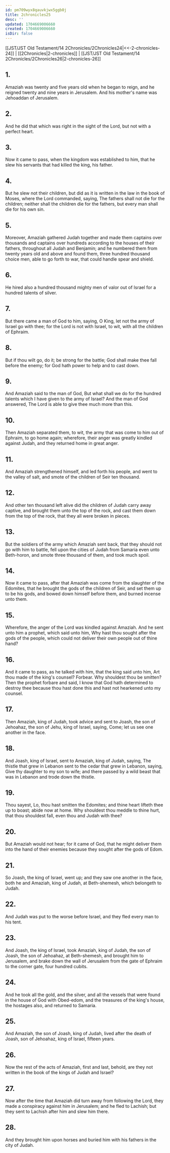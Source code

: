 ```yaml
---
id: pm709wyx8qauvkjwx5ggb0j
title: 2chronicles25
desc: ''
updated: 1704669006660
created: 1704669006660
isDir: false
---
```

[[JST/JST Old Testament/14 2Chronicles/2Chronicles24|<<-2-chronicles-24]] | [[2Chronicles|2-chronicles]] | [[JST/JST Old Testament/14 2Chronicles/2Chronicles26|2-chronicles-26]]
## 1.
Amaziah was twenty and five years old when he began to reign, and he reigned twenty and nine years in Jerusalem. And his mother\'s name was Jehoaddan of Jerusalem.
## 2.
And he did that which was right in the sight of the Lord, but not with a perfect heart.
## 3.
Now it came to pass, when the kingdom was established to him, that he slew his servants that had killed the king, his father.
## 4.
But he slew not their children, but did as it is written in the law in the book of Moses, where the Lord commanded, saying, The fathers shall not die for the children; neither shall the children die for the fathers, but every man shall die for his own sin.
## 5.
Moreover, Amaziah gathered Judah together and made them captains over thousands and captains over hundreds according to the houses of their fathers, throughout all Judah and Benjamin; and he numbered them from twenty years old and above and found them, three hundred thousand choice men, able to go forth to war, that could handle spear and shield.
## 6.
He hired also a hundred thousand mighty men of valor out of Israel for a hundred talents of silver.
## 7.
But there came a man of God to him, saying, O King, let not the army of Israel go with thee; for the Lord is not with Israel, to wit, with all the children of Ephraim.
## 8.
But if thou wilt go, do it; be strong for the battle; God shall make thee fall before the enemy; for God hath power to help and to cast down.
## 9.
And Amaziah said to the man of God, But what shall we do for the hundred talents which I have given to the army of Israel? And the man of God answered, The Lord is able to give thee much more than this.
## 10.
Then Amaziah separated them, to wit, the army that was come to him out of Ephraim, to go home again; wherefore, their anger was greatly kindled against Judah, and they returned home in great anger.
## 11.
And Amaziah strengthened himself, and led forth his people, and went to the valley of salt, and smote of the children of Seir ten thousand.
## 12.
And other ten thousand left alive did the children of Judah carry away captive, and brought them unto the top of the rock, and cast them down from the top of the rock, that they all were broken in pieces.
## 13.
But the soldiers of the army which Amaziah sent back, that they should not go with him to battle, fell upon the cities of Judah from Samaria even unto Beth-horon, and smote three thousand of them, and took much spoil.
## 14.
Now it came to pass, after that Amaziah was come from the slaughter of the Edomites, that he brought the gods of the children of Seir, and set them up to be his gods, and bowed down himself before them, and burned incense unto them.
## 15.
Wherefore, the anger of the Lord was kindled against Amaziah. And he sent unto him a prophet, which said unto him, Why hast thou sought after the gods of the people, which could not deliver their own people out of thine hand?
## 16.
And it came to pass, as he talked with him, that the king said unto him, Art thou made of the king\'s counsel? Forbear. Why shouldest thou be smitten? Then the prophet forbare and said, I know that God hath determined to destroy thee because thou hast done this and hast not hearkened unto my counsel.
## 17.
Then Amaziah, king of Judah, took advice and sent to Joash, the son of Jehoahaz, the son of Jehu, king of Israel, saying, Come; let us see one another in the face.
## 18.
And Joash, king of Israel, sent to Amaziah, king of Judah, saying, The thistle that grew in Lebanon sent to the cedar that grew in Lebanon, saying, Give thy daughter to my son to wife; and there passed by a wild beast that was in Lebanon and trode down the thistle.
## 19.
Thou sayest, Lo, thou hast smitten the Edomites; and thine heart lifteth thee up to boast; abide now at home. Why shouldest thou meddle to thine hurt, that thou shouldest fall, even thou and Judah with thee?
## 20.
But Amaziah would not hear; for it came of God, that he might deliver them into the hand of their enemies because they sought after the gods of Edom.
## 21.
So Joash, the king of Israel, went up; and they saw one another in the face, both he and Amaziah, king of Judah, at Beth-shemesh, which belongeth to Judah.
## 22.
And Judah was put to the worse before Israel, and they fled every man to his tent.
## 23.
And Joash, the king of Israel, took Amaziah, king of Judah, the son of Joash, the son of Jehoahaz, at Beth-shemesh, and brought him to Jerusalem, and brake down the wall of Jerusalem from the gate of Ephraim to the corner gate, four hundred cubits.
## 24.
And he took all the gold, and the silver, and all the vessels that were found in the house of God with Obed-edom, and the treasures of the king\'s house, the hostages also, and returned to Samaria.
## 25.
And Amaziah, the son of Joash, king of Judah, lived after the death of Joash, son of Jehoahaz, king of Israel, fifteen years.
## 26.
Now the rest of the acts of Amaziah, first and last, behold, are they not written in the book of the kings of Judah and Israel?
## 27.
Now after the time that Amaziah did turn away from following the Lord, they made a conspiracy against him in Jerusalem; and he fled to Lachish; but they sent to Lachish after him and slew him there.
## 28.
And they brought him upon horses and buried him with his fathers in the city of Judah.

